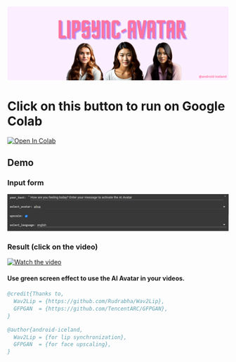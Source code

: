 


<img src="https://raw.githubusercontent.com/android-iceland/LipSync-Avatar/main/LipSync-Avatar.png" width="800">

# Click on this button to run on Google Colab
[![Open In Colab](https://colab.research.google.com/assets/colab-badge.svg)](https://colab.research.google.com/github/android-iceland/LipSync-Avatar/blob/main/LipSync_Avatar.ipynb)


## Demo <br>
### Input form 
![](https://github.com/android-iceland/LipSync-Avatar/blob/main/form.png)
### Result (click on the video)

 [![Watch the video](https://github.com/android-iceland/LipSync-Avatar/blob/main/video/sample.gif)](https://www.youtube.com/watch?v=w8Qwrh8t0n4)

#### Use green screen effect to use  the AI Avatar in your videos. 







```bibtex
@credit{Thanks to,
  Wav2Lip = {https://github.com/Rudrabha/Wav2Lip},
  GFPGAN  = {https://github.com/TencentARC/GFPGAN},
}
```

```bibtex
@author{android-iceland,
  Wav2Lip = {for lip synchronization},
  GFPGAN  = {for face upscaling},
}
```

